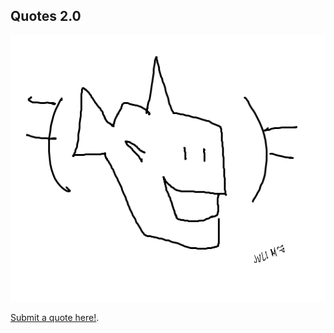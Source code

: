 ## Quotes 2.0
![Image](ironshark.png)

[Submit a quote here!](https://ironsharks.github.io/quotes/submit).
